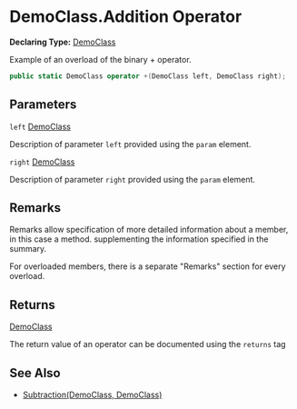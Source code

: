 # DemoClass.Addition Operator

**Declaring Type:** [DemoClass](../Type.md)

Example of an overload of the binary + operator.

```csharp
public static DemoClass operator +(DemoClass left, DemoClass right);
```

## Parameters

`left`  [DemoClass](../Type.md)

Description of parameter `left` provided using the `param` element.

`right`  [DemoClass](../Type.md)

Description of parameter `right` provided using the `param` element.

## Remarks

Remarks allow specification of more detailed information about a member, in this case a method. supplementing the information specified in the summary.

For overloaded members, there is a separate "Remarks" section for every overload.

## Returns

[DemoClass](../Type.md)

The return value of an operator can be documented using the `returns` tag

## See Also

- [Subtraction(DemoClass, DemoClass)](Subtraction.md)
